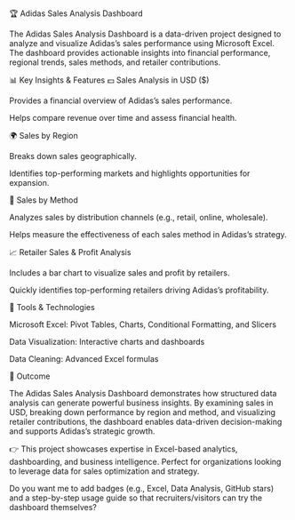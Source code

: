 🏆 Adidas Sales Analysis Dashboard

The Adidas Sales Analysis Dashboard is a data-driven project designed to analyze and visualize Adidas’s sales performance using Microsoft Excel. The dashboard provides actionable insights into financial performance, regional trends, sales methods, and retailer contributions.

📊 Key Insights & Features
💵 Sales Analysis in USD ($)

Provides a financial overview of Adidas’s sales performance.

Helps compare revenue over time and assess financial health.

🌍 Sales by Region

Breaks down sales geographically.

Identifies top-performing markets and highlights opportunities for expansion.

🛒 Sales by Method

Analyzes sales by distribution channels (e.g., retail, online, wholesale).

Helps measure the effectiveness of each sales method in Adidas’s strategy.

📈 Retailer Sales & Profit Analysis

Includes a bar chart to visualize sales and profit by retailers.

Quickly identifies top-performing retailers driving Adidas’s profitability.


🚀 Tools & Technologies

Microsoft Excel: Pivot Tables, Charts, Conditional Formatting, and Slicers

Data Visualization: Interactive charts and dashboards

Data Cleaning: Advanced Excel formulas

🎯 Outcome

The Adidas Sales Analysis Dashboard demonstrates how structured data analysis can generate powerful business insights. By examining sales in USD, breaking down performance by region and method, and visualizing retailer contributions, the dashboard enables data-driven decision-making and supports Adidas’s strategic growth.


👉 This project showcases expertise in Excel-based analytics, dashboarding, and business intelligence. Perfect for organizations looking to leverage data for sales optimization and strategy.

Do you want me to add badges (e.g., Excel, Data Analysis, GitHub stars) and a step-by-step usage guide so that recruiters/visitors can try the dashboard themselves?
